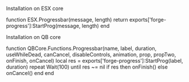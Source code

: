 Installation on ESX core

function ESX.Progressbar(message, length)
    return exports['forge-progress']:StartProg(message, length)
end

Installation on QB core

function QBCore.Functions.Progressbar(name, label, duration, useWhileDead, canCancel, disableControls, animation, prop, propTwo, onFinish, onCancel)
    local res = exports['forge-progress']:StartProg(label, duration)
    repeat Wait(100) until res ~= nil
    if res then
        onFinish()
    else
        onCancel()
    end
end